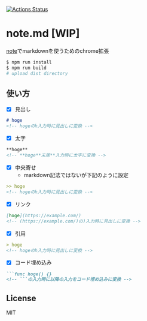 [![Actions Status](https://github.com/nasjp/note.md/workflows/ci/badge.svg)](https://github.com/nasjp/note.md/actions)

# note.md [WIP]

[note](https://note.com/)でmarkdownを使うためのchrome拡張

```sh
$ npm run install
$ npm run build
# upload dist directory
```

## 使い方

- [x] 見出し

```md
# hoge
<!-- hogeのh入力時に見出しに変換 -->
```

- [x] 太字

```md
**hoge**
<!-- **hoge**末尾**入力時に太字に変換 -->
```

- [x] 中央寄せ
  - markdown記法ではないが下記のように設定

```md
>> hoge
<!-- hogeのh入力時に見出しに変換 -->
```

- [x] リンク

```md
[hoge](https://example.com/)
<!-- (https://example.com/)の)入力時に見出しに変換 -->
```
- [x] 引用

```md
> hoge
<!-- hogeのh入力時に見出しに変換 -->
```

- [x] コード埋め込み

```md
```func hoge() {}
<!-- ```の入力時に以降の入力をコード埋め込みに変換 -->
```

## License

MIT
